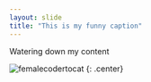 ```yaml
---
layout: slide
title: "This is my funny caption"
---
```


Watering down my content

![femalecodertocat](https://octodex.github.com/images/Sentrytocat_octodex.jpg)
{: .center}
